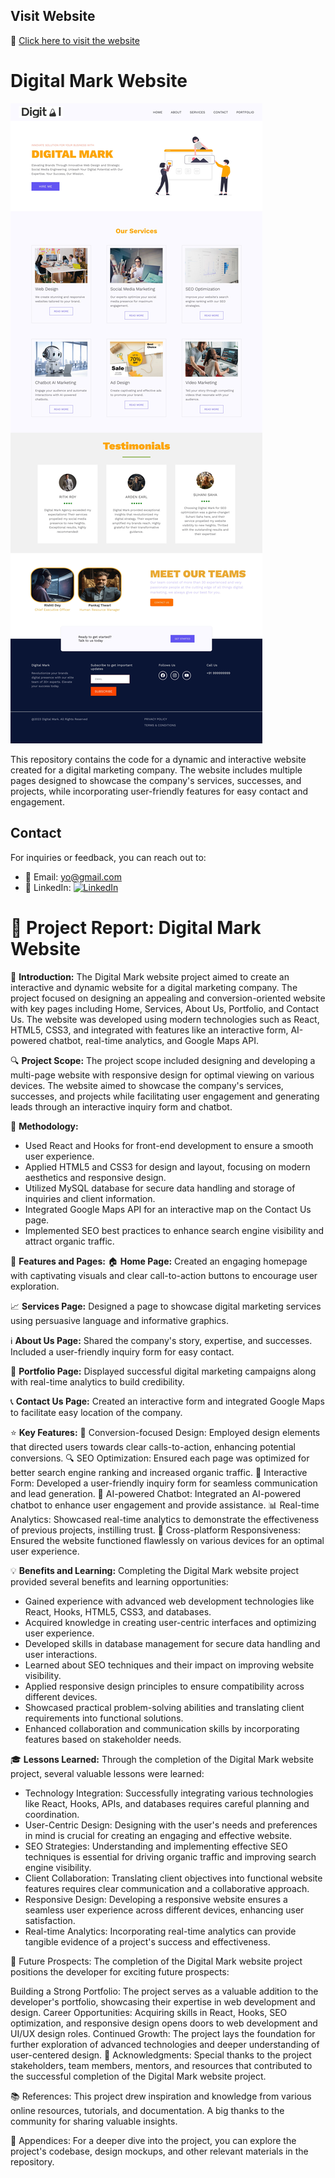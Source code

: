 ## Visit Website
🤖 [Click here to visit the website](https://hero777-tech.github.io/digital_mark/)

# Digital Mark Website

![Website Preview](https://raw.githubusercontent.com/Hero777-tech/digital_mark/main/public/images/ui_preview.jpg)

This repository contains the code for a dynamic and interactive website created for a digital marketing company. The website includes multiple pages designed to showcase the company's services, successes, and projects, while incorporating user-friendly features for easy contact and engagement.

## Contact

For inquiries or feedback, you can reach out to:
- 📧 Email: [yo@gmail.com](mailto:pro.codenow@gmail.com)
- 🔗 LinkedIn: [![LinkedIn](https://i.imgur.com/dms-icon.png)](https://www.linkedin.com/in/aditya-nath-453341221/)




# 📄 **Project Report: Digital Mark Website**

🚀 **Introduction:** The Digital Mark website project aimed to create an interactive and dynamic website for a digital marketing company. The project focused on designing an appealing and conversion-oriented website with key pages including Home, Services, About Us, Portfolio, and Contact Us. The website was developed using modern technologies such as React, HTML5, CSS3, and integrated with features like an interactive form, AI-powered chatbot, real-time analytics, and Google Maps API.

🔍 **Project Scope:** The project scope included designing and developing a multi-page website with responsive design for optimal viewing on various devices. The website aimed to showcase the company's services, successes, and projects while facilitating user engagement and generating leads through an interactive inquiry form and chatbot.

🔧 **Methodology:**
- Used React and Hooks for front-end development to ensure a smooth user experience.
- Applied HTML5 and CSS3 for design and layout, focusing on modern aesthetics and responsive design.
- Utilized MySQL database for secure data handling and storage of inquiries and client information.
- Integrated Google Maps API for an interactive map on the Contact Us page.
- Implemented SEO best practices to enhance search engine visibility and attract organic traffic.

📄 **Features and Pages:**
🏠 **Home Page:** Created an engaging homepage with captivating visuals and clear call-to-action buttons to encourage user exploration.

📈 **Services Page:** Designed a page to showcase digital marketing services using persuasive language and informative graphics.

ℹ️ **About Us Page:** Shared the company's story, expertise, and successes. Included a user-friendly inquiry form for easy contact.

🎯 **Portfolio Page:** Displayed successful digital marketing campaigns along with real-time analytics to build credibility.

📞 **Contact Us Page:** Created an interactive form and integrated Google Maps to facilitate easy location of the company.

⭐️ **Key Features:**
💼 Conversion-focused Design: Employed design elements that directed users towards clear calls-to-action, enhancing potential conversions.
🔍 SEO Optimization: Ensured each page was optimized for better search engine ranking and increased organic traffic.
💬 Interactive Form: Developed a user-friendly inquiry form for seamless communication and lead generation.
🤖 AI-powered Chatbot: Integrated an AI-powered chatbot to enhance user engagement and provide assistance.
📊 Real-time Analytics: Showcased real-time analytics to demonstrate the effectiveness of previous projects, instilling trust.
📱 Cross-platform Responsiveness: Ensured the website functioned flawlessly on various devices for an optimal user experience.

💡 **Benefits and Learning:**
Completing the Digital Mark website project provided several benefits and learning opportunities:
- Gained experience with advanced web development technologies like React, Hooks, HTML5, CSS3, and databases.
- Acquired knowledge in creating user-centric interfaces and optimizing user experience.
- Developed skills in database management for secure data handling and user interactions.
- Learned about SEO techniques and their impact on improving website visibility.
- Applied responsive design principles to ensure compatibility across different devices.
- Showcased practical problem-solving abilities and translating client requirements into functional solutions.
- Enhanced collaboration and communication skills by incorporating features based on stakeholder needs.

🎓 **Lessons Learned:**
Through the completion of the Digital Mark website project, several valuable lessons were learned:
- Technology Integration: Successfully integrating various technologies like React, Hooks, APIs, and databases requires careful planning and coordination.
- User-Centric Design: Designing with the user's needs and preferences in mind is crucial for creating an engaging and effective website.
- SEO Strategies: Understanding and implementing effective SEO techniques is essential for driving organic traffic and improving search engine visibility.
- Client Collaboration: Translating client objectives into functional website features requires clear communication and a collaborative approach.
- Responsive Design: Developing a responsive website ensures a seamless user experience across different devices, enhancing user satisfaction.
- Real-time Analytics: Incorporating real-time analytics can provide tangible evidence of a project's success and effectiveness.

🚀 Future Prospects:
The completion of the Digital Mark website project positions the developer for exciting future prospects:

Building a Strong Portfolio: The project serves as a valuable addition to the developer's portfolio, showcasing their expertise in web development and design.
Career Opportunities: Acquiring skills in React, Hooks, SEO optimization, and responsive design opens doors to web development and UI/UX design roles.
Continued Growth: The project lays the foundation for further exploration of advanced technologies and deeper understanding of user-centered design.
🙌 Acknowledgments:
Special thanks to the project stakeholders, team members, mentors, and resources that contributed to the successful completion of the Digital Mark website project.

📚 References:
This project drew inspiration and knowledge from various online resources, tutorials, and documentation. A big thanks to the community for sharing valuable insights.

📂 Appendices:
For a deeper dive into the project, you can explore the project's codebase, design mockups, and other relevant materials in the repository.
